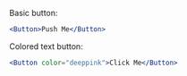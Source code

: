 Basic button:

```jsx
<Button>Push Me</Button>
```

Colored text button:

```jsx
<Button color="deeppink">Click Me</Button>
```
